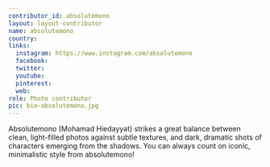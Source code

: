 ```yaml
---
contributor_id: absolutemono
layout: layout-contributor
name: absolutemono
country: 
links:
  instagram: https://www.instagram.com/absolutemono
  facebook:
  twitter: 
  youtube:
  pinterest: 
  web: 
role: Photo contributor
pic: bio-absolutemono.jpg
---
```

Absolutemono (Mohamad Hiedayyat) strikes a great balance between clean, light-filled photos against subtle textures, and dark, dramatic shots of characters emerging from the shadows. You can always count on iconic, minimalistic style from absolutemono!